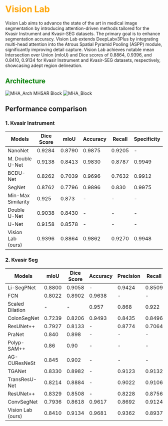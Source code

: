 <h1 style="color: Orange;">Vision Lab</h1>

Vision Lab aims to advance the state of the art in medical image segmentation by introducing attention-driven methods tailored for the Kvasir Instrument and Kvasir-SEG datasets. The primary goal is to enhance segmentation accuracy. Vision Lab extends DeepLabv3Plus by integrating multi-head attention into the Atrous Spatial Pyramid Pooling (ASPP) module, significantly improving detail capture. Vision Lab achieves notable mean Intersection over Union (mIoU) and Dice scores of 0.8864, 0.9396, and 0.8410, 0.9134 for Kvasir Instrument and Kvasir-SEG datasets, respectively, showcasing adept region delineation. 

<h2 style="color: Green;">Architecture</h2>

![MHA_Arch](https://github.com/Bhavjot-Singh03/Vision_Lab/assets/131793243/5feb4af2-bf3a-4f0d-bd4c-f51ea01ad3ca)
MHSAR Block
![MHA_Block](https://github.com/Bhavjot-Singh03/Vision_Lab/assets/131793243/489e1795-9913-42df-bd5a-951ada0339eb)

<h2>Performance comparison</h2>

<h3>1. Kvasir Instrument</h3>

| Models               | Dice Score | mIoU   | Accuracy | Recall | Specificity |
|----------------------|------------|--------|----------|--------|-------------|
| NanoNet              | 0.9284     | 0.8790 | 0.9875   | 0.9205 | -           |
| M. Double U-Net      | 0.9138     | 0.8413 | 0.9830   | 0.8787 | 0.9949      |
| BCDU-Net             | 0.8262     | 0.7039 | 0.9696   | 0.7632 | 0.9912      |
| SegNet               | 0.8762     | 0.7796 | 0.9896   | 0.830  | 0.9975      |
| Min-Max Similarity   | 0.925     | 0.873  | -        | -      | -           |
| Double U-Net         | 0.9038     | 0.8430 | -        | -      | -           |
| U-Net                | 0.9158     | 0.8578 | -        | -      | -           |
| Vision Lab (ours)    | 0.9396     | 0.8864 | 0.9862   | 0.9270 | 0.9948      |

<h3>2. Kvasir Seg</h3>

| Models              | mIoU   | Dice Score | Accuracy | Precision | Recall   |
|---------------------|--------|------------|----------|-----------|----------|
| Li-SegPNet          | 0.8800 | 0.9058     | -        | 0.9424    | 0.8509   |
| FCN                 | 0.8022 | 0.8902     | 0.9638   | -         | -        |
| Scaled Dilation     | -      | -          | 0.957    | 0.868     | 0.922    |
| ColonSegNet         | 0.7239 | 0.8206     | 0.9493   | 0.8435    | 0.8496   |
| ResUNet++           | 0.7927 | 0.8133     | -        | 0.8774    | 0.7064   |
| PraNet              | 0.840  | 0.898      | -        | -         | -        |
| Polyp-SAM++         | 0.86   | 0.90       | -        | -         | -        |
| AG-CUResNeSt        | 0.845  | 0.902      | -        | -         | -        |
| TGANet              | 0.8330 | 0.8982     | -        | 0.9123    | 0.9132   |
| TransResU-Net       | 0.8214 | 0.8884     | -        | 0.9022    | 0.9106   |
| ResUNet++           | 0.8329 | 0.8508     | -        | 0.8228    | 0.8756   |
| ConvSegNet          | 0.7936 | 0.8618     | 0.9617   | 0.8692    | 0.9124   |
| Vision Lab (ours)   | 0.8410 | 0.9134     | 0.9681   | 0.9362    | 0.8937   |

